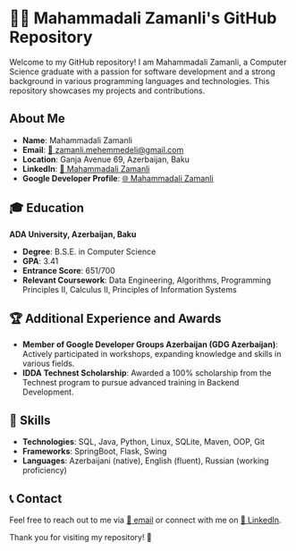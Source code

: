 # 👨‍💻 Mahammadali Zamanli's GitHub Repository

Welcome to my GitHub repository! I am Mahammadali Zamanli, a Computer Science graduate with a passion for software development and a strong background in various programming languages and technologies. This repository showcases my projects and contributions.

## About Me

- **Name**: Mahammadali Zamanli
- **Email**: [📧 zamanli.mehemmedeli@gmail.com](mailto:zamanli.mehemmedeli@gmail.com)
- **Location**: Ganja Avenue 69, Azerbaijan, Baku
- **LinkedIn**: [🔗 Mahammadali Zamanli](https://www.linkedin.com/in/mahammadali-zamanli-64931a282/)
- **Google Developer Profile**: [🌐 Mahammadali Zamanli](https://developers.google.com/profile/u/114680420352360775261)

## 🎓 Education

**ADA University, Azerbaijan, Baku**

- **Degree**: B.S.E. in Computer Science
- **GPA**: 3.41
- **Entrance Score**: 651/700
- **Relevant Coursework**: Data Engineering, Algorithms, Programming Principles II, Calculus II, Principles of Information Systems

## 🏆 Additional Experience and Awards

- **Member of Google Developer Groups Azerbaijan (GDG Azerbaijan)**: Actively participated in workshops, expanding knowledge and skills in various fields.
- **IDDA Technest Scholarship**: Awarded a 100% scholarship from the Technest program to pursue advanced training in Backend Development.

## 💼 Skills

- **Technologies**: SQL, Java, Python, Linux, SQLite, Maven, OOP, Git
- **Frameworks**: SpringBoot, Flask, Swing
- **Languages**: Azerbaijani (native), English (fluent), Russian (working proficiency)

## 📞 Contact

Feel free to reach out to me via [📧 email](mailto:zamanli.mehemmedeli@gmail.com) or connect with me on [🔗 LinkedIn](https://www.linkedin.com/in/mahammadali-zamanli-64931a282/).

Thank you for visiting my repository! 🙏
